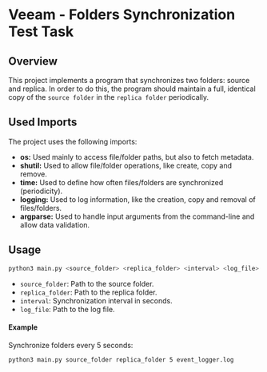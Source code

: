 # Veeam - Folders Synchronization Test Task

## Overview

This project implements a program that synchronizes two folders: source and replica.
In order to do this, the program should maintain a full, identical copy of the `source folder` in the `replica folder` periodically.


## Used Imports

The project uses the following imports:

- **os:** Used mainly to access file/folder paths, but also to fetch metadata.
- **shutil:** Used to allow file/folder operations, like create, copy and remove.
- **time:** Used to define how often files/folders are synchronized (periodicity).
- **logging:** Used to log information, like the creation, copy and removal of files/folders.
- **argparse:** Used to handle input arguments from the command-line and allow data validation.


## Usage

```bash
python3 main.py <source_folder> <replica_folder> <interval> <log_file>
```


- `source_folder`: Path to the source folder.
- `replica_folder`: Path to the replica folder.
- `interval`: Synchronization interval in seconds.
- `log_file`: Path to the log file.

#### Example
Synchronize folders every 5 seconds:
```bash
python3 main.py source_folder replica_folder 5 event_logger.log
```
